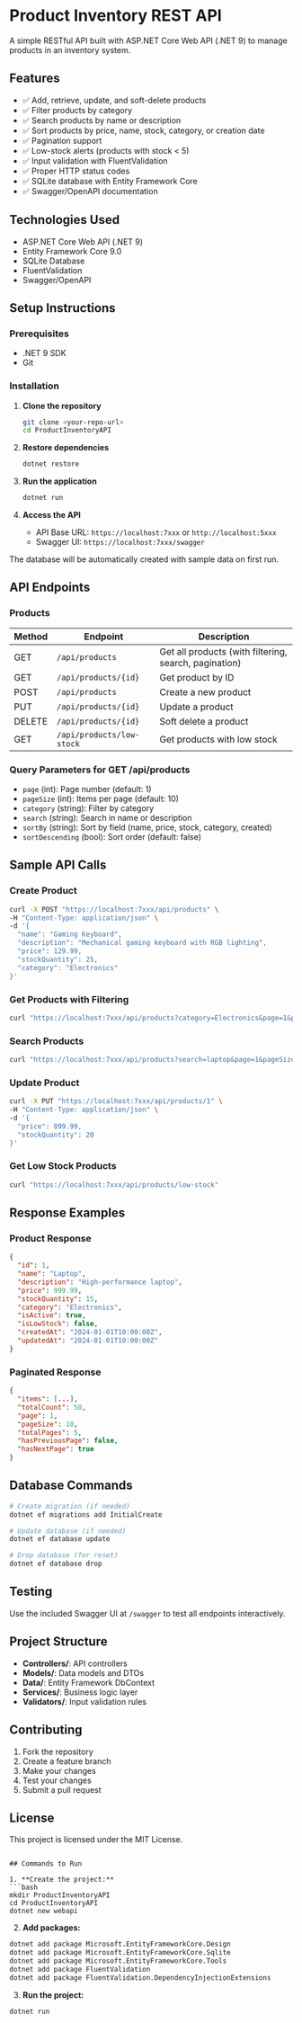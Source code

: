 
# Product Inventory REST API

A simple RESTful API built with ASP.NET Core Web API (.NET 9) to manage products in an inventory system.

## Features

- ✅ Add, retrieve, update, and soft-delete products
- ✅ Filter products by category
- ✅ Search products by name or description
- ✅ Sort products by price, name, stock, category, or creation date
- ✅ Pagination support
- ✅ Low-stock alerts (products with stock < 5)
- ✅ Input validation with FluentValidation
- ✅ Proper HTTP status codes
- ✅ SQLite database with Entity Framework Core
- ✅ Swagger/OpenAPI documentation

## Technologies Used

- ASP.NET Core Web API (.NET 9)
- Entity Framework Core 9.0
- SQLite Database
- FluentValidation
- Swagger/OpenAPI

## Setup Instructions

### Prerequisites
- .NET 9 SDK
- Git

### Installation

1. **Clone the repository**
   ```bash
   git clone <your-repo-url>
   cd ProductInventoryAPI
   ```

2. **Restore dependencies**
   ```bash
   dotnet restore
   ```

3. **Run the application**
   ```bash
   dotnet run
   ```

4. **Access the API**
   - API Base URL: `https://localhost:7xxx` or `http://localhost:5xxx`
   - Swagger UI: `https://localhost:7xxx/swagger`

The database will be automatically created with sample data on first run.

## API Endpoints

### Products

| Method | Endpoint | Description |
|--------|----------|-------------|
| GET | `/api/products` | Get all products (with filtering, search, pagination) |
| GET | `/api/products/{id}` | Get product by ID |
| POST | `/api/products` | Create a new product |
| PUT | `/api/products/{id}` | Update a product |
| DELETE | `/api/products/{id}` | Soft delete a product |
| GET | `/api/products/low-stock` | Get products with low stock |

### Query Parameters for GET /api/products

- `page` (int): Page number (default: 1)
- `pageSize` (int): Items per page (default: 10)
- `category` (string): Filter by category
- `search` (string): Search in name or description
- `sortBy` (string): Sort by field (name, price, stock, category, created)
- `sortDescending` (bool): Sort order (default: false)

## Sample API Calls

### Create Product
```bash
curl -X POST "https://localhost:7xxx/api/products" \
-H "Content-Type: application/json" \
-d '{
  "name": "Gaming Keyboard",
  "description": "Mechanical gaming keyboard with RGB lighting",
  "price": 129.99,
  "stockQuantity": 25,
  "category": "Electronics"
}'
```

### Get Products with Filtering
```bash
curl "https://localhost:7xxx/api/products?category=Electronics&page=1&pageSize=5&sortBy=price&sortDescending=true"
```

### Search Products
```bash
curl "https://localhost:7xxx/api/products?search=laptop&page=1&pageSize=10"
```

### Update Product
```bash
curl -X PUT "https://localhost:7xxx/api/products/1" \
-H "Content-Type: application/json" \
-d '{
  "price": 899.99,
  "stockQuantity": 20
}'
```

### Get Low Stock Products
```bash
curl "https://localhost:7xxx/api/products/low-stock"
```

## Response Examples

### Product Response
```json
{
  "id": 1,
  "name": "Laptop",
  "description": "High-performance laptop",
  "price": 999.99,
  "stockQuantity": 15,
  "category": "Electronics",
  "isActive": true,
  "isLowStock": false,
  "createdAt": "2024-01-01T10:00:00Z",
  "updatedAt": "2024-01-01T10:00:00Z"
}
```

### Paginated Response
```json
{
  "items": [...],
  "totalCount": 50,
  "page": 1,
  "pageSize": 10,
  "totalPages": 5,
  "hasPreviousPage": false,
  "hasNextPage": true
}
```

## Database Commands

```bash
# Create migration (if needed)
dotnet ef migrations add InitialCreate

# Update database (if needed)
dotnet ef database update

# Drop database (for reset)
dotnet ef database drop
```

## Testing

Use the included Swagger UI at `/swagger` to test all endpoints interactively.

## Project Structure

- **Controllers/**: API controllers
- **Models/**: Data models and DTOs
- **Data/**: Entity Framework DbContext
- **Services/**: Business logic layer
- **Validators/**: Input validation rules

## Contributing

1. Fork the repository
2. Create a feature branch
3. Make your changes
4. Test your changes
5. Submit a pull request

## License

This project is licensed under the MIT License.
```

## Commands to Run

1. **Create the project:**
```bash
mkdir ProductInventoryAPI
cd ProductInventoryAPI
dotnet new webapi
```

2. **Add packages:**
```bash
dotnet add package Microsoft.EntityFrameworkCore.Design
dotnet add package Microsoft.EntityFrameworkCore.Sqlite
dotnet add package Microsoft.EntityFrameworkCore.Tools
dotnet add package FluentValidation
dotnet add package FluentValidation.DependencyInjectionExtensions
```

3. **Run the project:**
```bash
dotnet run
```

